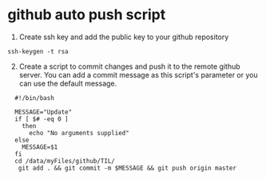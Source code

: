 # github auto push script

1. Create ssh key and add the public key to your github repository

 `ssh-keygen -t rsa`

2. Create a script to commit changes and push it to the remote github server. You can add a commit message as this script's parameter or you can use the default message.


  ```shell
    #!/bin/bash

    MESSAGE="Update"
    if [ $# -eq 0 ]
      then
        echo "No arguments supplied"
    else
      MESSAGE=$1
    fi
    cd /data/myFiles/github/TIL/
     git add . && git commit -m $MESSAGE && git push origin master
  ```
